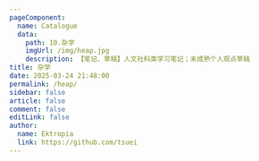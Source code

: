 ```yaml
---
pageComponent:
  name: Catalogue
  data:
    path: 10.杂学
    imgUrl: /img/heap.jpg
    description: 【笔记、草稿】人文社科类学习笔记；未成熟个人观点草稿
title: 杂学
date: 2025-03-24 21:48:00
permalink: /heap/
sidebar: false
article: false
comment: false
editLink: false
author:
  name: Ektropia
  link: https://github.com/tsuei
---
```

